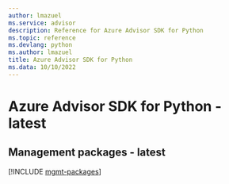 ```yaml
---
author: lmazuel
ms.service: advisor
description: Reference for Azure Advisor SDK for Python
ms.topic: reference
ms.devlang: python
ms.author: lmazuel
title: Azure Advisor SDK for Python
ms.data: 10/10/2022
---
```

# Azure Advisor SDK for Python - latest

## Management packages - latest
[!INCLUDE [mgmt-packages](advisor-mgmt-index.md)]